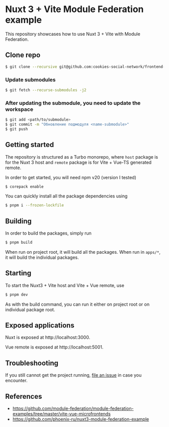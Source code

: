 # Nuxt 3 + Vite Module Federation example

This repository showcases how to use Nuxt 3 + Vite with Module Federation.

## Clone repo
```bash
$ git clone --recursive git@github.com:cookies-social-network/frontend-workspace.git
```

### Update submodules 
```bash
$ git fetch --recurse-submodules -j2
```

### After updating the submodule, you need to update the workspace
```bash
$ git add <path/to/submodule>
$ git commit -m "Обновление подмодуля <name-submodule>"
$ git push
```

## Getting started
The repository is structured as a Turbo monorepo, where `host` package is for the Nuxt 3 host and `remote` package is for Vite + Vue-TS generated remote.


In order to get started, you will need npm v20 (version I tested)
```bash
$ corepack enable
```

You can quickly install all the package dependencies using
```bash
$ pnpm i --frozen-lockfile
```

## Building
In order to build the packages, simply run
```bash
$ pnpm build
```
When run on project root, it will build all the packages. When run in `apps/*`, it will build the individual packages.

## Starting
To start the Nuxt3 + Vite host and Vite + Vue remote, use
```cmd
$ pnpm dev
```

As with the build command, you can run it either on project root or on individual package root.

## Exposed applications

Nuxt is exposed at http://localhost:3000.

Vue remote is exposed at http://localhost:5001.

## Troubleshooting

If you still cannot get the project running, [file an issue](https://github.com/jeffpdotone/nuxt-vite-module-federation/issues/new) in case you encounter.

## References

- https://github.com/module-federation/module-federation-examples/tree/master/vite-vue-microfrontends
- https://github.com/phoenix-ru/nuxt3-module-federation-example
